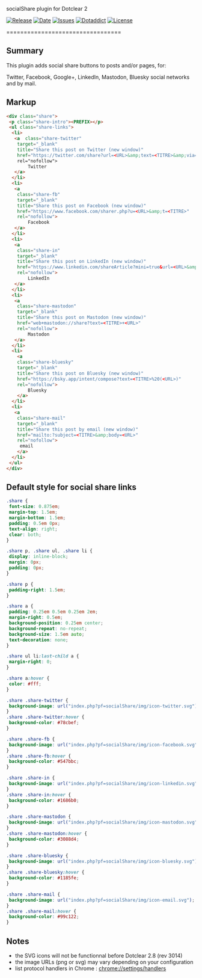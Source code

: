 socialShare plugin for Dotclear 2

[![Release](https://img.shields.io/github/v/release/franck-paul/socialShare)](https://github.com/franck-paul/socialShare/releases)
[![Date](https://img.shields.io/github/release-date/franck-paul/socialShare)](https://github.com/franck-paul/socialShare/releases)
[![Issues](https://img.shields.io/github/issues/franck-paul/socialShare)](https://github.com/franck-paul/socialShare/issues)
[![Dotaddict](https://img.shields.io/badge/dotaddict-official-green.svg)](https://plugins.dotaddict.org/dc2/details/socialShare)
[![License](https://img.shields.io/github/license/franck-paul/socialShare)](https://github.com/franck-paul/socialShare/blob/master/LICENSE)

=================================

Summary
-------

This plugin adds social share buttons to posts and/or pages, for:

Twitter, Facebook, Google+, LinkedIn, Mastodon, Bluesky social networks and by mail.

Markup
------

```html
<div class="share">
 <p class="share-intro"><PREFIX></p>
 <ul class="share-links">
  <li>
   <a  class="share-twitter"
    target="_blank"
    title="Share this post on Twitter (new window)"
    href="https://twitter.com/share?url=<URL>&amp;text=<TITRE>&amp;via="<TWITTER-ACCOUNT>"
    rel="nofollow">
        Twitter
   </a>
  </li>
  <li>
   <a
    class="share-fb"
    target="_blank"
    title="Share this post on Facebook (new window)"
    href="https://www.facebook.com/sharer.php?u=<URL>&amp;t=<TITRE>"
    rel="nofollow">
        Facebook
   </a>
  </li>
  <li>
   <a
    class="share-in"
    target="_blank"
    title="Share this post on LinkedIn (new window)"
    href="https://www.linkedin.com/shareArticle?mini=true&url=<URL>&amp;title=<TITRE>"
    rel="nofollow">
        LinkedIn
   </a>
  </li>
  <li>
   <a
    class="share-mastodon"
    target="_blank"
    title="Share this post on Mastodon (new window)"
    href="web+mastodon://share?text=<TITRE>+<URL>"
    rel="nofollow">
        Mastodon
   </a>
  </li>
  <li>
    <a
    class="share-bluesky"
    target="_blank"
    title="Share this post on Bluesky (new window)"
    href="https://bsky.app/intent/compose?text=<TITRE>%20(<URL>)"
    rel="nofollow">
        Bluesky
    </a>
  </li>
  <li>
   <a
    class="share-mail"
    target="_blank"
    title="Share this post by email (new window)"
    href="mailto:?subject=<TITRE>&amp;body=<URL>"
    rel="nofollow">
     email
    </a>
  </li>
 </ul>
</div>
```

Default style for social share links
------------------------------------

```css
.share {
 font-size: 0.875em;
 margin-top: 1.5em;
 margin-bottom: 1.5em;
 padding: 0.5em 0px;
 text-align: right;
 clear: both;
}

.share p, .share ul, .share li {
 display: inline-block;
 margin: 0px;
 padding: 0px;
}

.share p {
 padding-right: 1.5em;
}

.share a {
 padding: 0.25em 0.5em 0.25em 2em;
 margin-right: 0.5em;
 background-position: 0.25em center;
 background-repeat: no-repeat;
 background-size: 1.5em auto;
 text-decoration: none;
}

.share ul li:last-child a {
 margin-right: 0;
}

.share a:hover {
 color: #fff;
}

.share .share-twitter {
 background-image: url("index.php?pf=socialShare/img/icon-twitter.svg");
}
.share .share-twitter:hover {
 background-color: #78cbef;
}

.share .share-fb {
 background-image: url("index.php?pf=socialShare/img/icon-facebook.svg");
}
.share .share-fb:hover {
 background-color: #547bbc;
}

.share .share-in {
 background-image: url("index.php?pf=socialShare/img/icon-linkedin.svg");
}
.share .share-in:hover {
 background-color: #1686b0;
}

.share .share-mastodon {
 background-image: url("index.php?pf=socialShare/img/icon-mastodon.svg");
}
.share .share-mastodon:hover {
 background-color: #3088d4;
}

.share .share-bluesky {
 background-image: url("index.php?pf=socialShare/img/icon-bluesky.svg");
}
.share .share-bluesky:hover {
 background-color: #1185fe;
}

.share .share-mail {
 background-image: url("index.php?pf=socialShare/img/icon-email.svg");
}
.share .share-mail:hover {
 background-color: #99c122;
}
```

Notes
-----

- the SVG icons will not be functionnal before Dotclear 2.8 (rev 3014)
- the image URLs (png or svg) may vary depending on your configuration
- list protocol handlers in Chrome : <chrome://settings/handlers>
